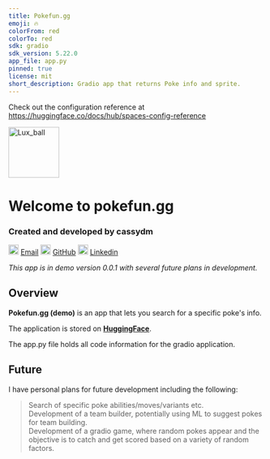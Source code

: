 ```yaml
---
title: Pokefun.gg
emoji: 🔥
colorFrom: red
colorTo: red
sdk: gradio
sdk_version: 5.22.0
app_file: app.py
pinned: true
license: mit
short_description: Gradio app that returns Poke info and sprite.
---
```


Check out the configuration reference at https://huggingface.co/docs/hub/spaces-config-reference

<img src = "https://static.wikia.nocookie.net/pokemon/images/8/85/Luxury_Ball_Ruby_and_Sapphire.png/revision/latest/scale-to-width/360?cb=20241008142605" alt = "Lux_ball" width = 100>

# Welcome to pokefun.gg  
### Created and developed by cassydm  
<img src = "https://pngimg.com/uploads/at_sign/small/at_sign_PNG86.png" alt = "emaillogo" width = 20> [Email](mailto:cassydmiller@yahoo.com) 
<img src = "https://cdn-icons-png.flaticon.com/512/25/25231.png" alt = "gitlogo" width = 20> [GitHub](https://github.com/cassydm) 
<img src = "https://images.icon-icons.com/2428/PNG/512/linkedin_black_logo_icon_147114.png" alt = "linkedinlogo" width = 20> [Linkedin](https://www.linkedin.com/in/cassydm/) 


*This app is in demo version 0.0.1 with several future plans in development.*  

## Overview  

**Pokefun.gg (demo)** is an app that lets you search for a specific poke's info.  

The application is stored on **[HuggingFace](https://huggingface.co/spaces/cassydm/pokefun.gg)**.  

The app.py file holds all code information for the gradio application.  

## Future  

I have personal plans for future development including the following:  

> Search of specific poke abilities/moves/variants etc.  
> Development of a team builder, potentially using ML to suggest pokes for team building.  
> Development of a gradio game, where random pokes appear and the objective is to catch and get scored based on a variety of random factors.  